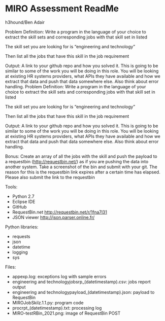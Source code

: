 # MIRO Assessment ReadMe
h3hound/Ben Adair

Problem Definition: Write a program in the language of your choice to extract the skill sets and corresponding jobs with that skill set in listed 

The skill set you are looking for is “engineering and technology”

Then list all the jobs that have this skill in the job requirement

Output: A link to your github repo and how you solved it. This is going to be similar to some of the work you will be doing in this role. You will be looking at existing HR systems providers, what APIs they have available and how we extract that data and push that data somewhere else. Also think about error handling. Problem Definition: Write a program in the language of your choice to extract the skill sets and corresponding jobs with that skill set in listed 

The skill set you are looking for is “engineering and technology”

Then list all the jobs that have this skill in the job requirement

Output: A link to your github repo and how you solved it. This is going to be similar to some of the work you will be doing in this role. You will be looking at existing HR systems providers, what APIs they have available and how we extract that data and push that data somewhere else. Also think about error handling. 

Bonus: Create an array of all the jobs with the skill and push the payload to a requestbin (http://requestbin.net/) as if you are pushing the data into another system. Take a screenshot of the bin and submit with your git. The reason for this is the requestbin link expires after a certain time has elapsed. Please also submit the link to the requestbin


Tools:
- Python 2.7
- Eclipse IDE
- GitHub
- RequestBin.net http://requestbin.net/r/1fna7l31
- JSON viewer http://json.parser.online.fr/

Python libraries:
- requests
- json
- datetime
- logging
- sys

Files:
- appexp.log: exceptions log with sample errors
- engineering and technologyjobsrp_(datetimestamp).csv: jobs report output
- engineering and technologypayload_(datetimestamp).json: payload to RequestBin
- MIROJobSkilz.1.1.py: program code
- procrpt_(datetimestamp).txt: processing log
- MIRO-testRBin_2021.png: image of RequestBin POST



